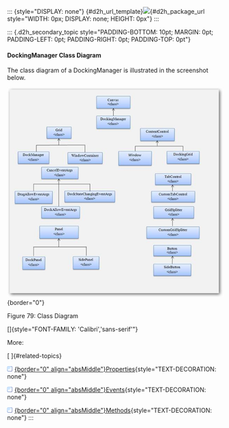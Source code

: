 ::: {style="DISPLAY: none"}
[](ms-xhelp:///?Id=d2h_url_template){#d2h_url_template}![](!package_url!){#d2h_package_url style="WIDTH: 0px; DISPLAY: none; HEIGHT: 0px"}
:::

::: {.d2h_secondary_topic style="PADDING-BOTTOM: 10pt; MARGIN: 0pt; PADDING-LEFT: 0pt; PADDING-RIGHT: 0pt; PADDING-TOP: 0pt"}
#### DockingManager Class Diagram

The class diagram of a DockingManager is illustrated in the screenshot below.

![](../ImagesExt/image261_79.jpg){border="0"}

Figure 79: Class Diagram

[]{style="FONT-FAMILY: 'Calibri','sans-serif'"} 

More:

[ ]{#related-topics}

[![](../button.gif){border="0" align="absMiddle"}Properties](ms-xhelp:///?Id=91cc8214-cb28-42fb-b7f4-dc1a3a5302ea){style="TEXT-DECORATION: none"}

[![](../button.gif){border="0" align="absMiddle"}Events](ms-xhelp:///?Id=4b9ac836-62cd-403f-9b9b-b47836a463c0){style="TEXT-DECORATION: none"}

[![](../button.gif){border="0" align="absMiddle"}Methods](ms-xhelp:///?Id=e96e6805-8d62-4d80-b261-b967dddbc664){style="TEXT-DECORATION: none"}
:::
